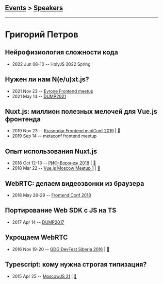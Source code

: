 ## [Events](../README.md) > [Speakers](../speakers.md)
---

# Григорий Петров

## Нейрофизиология сложности кода
- 2022 Jun 08-10 -- HolyJS 2022 Spring    
## Нужен ли нам N(e&#x2F;u)xt.js?
- 2021 Nov 23 -- [Evrone Frontend meetup](https://youtu.be/aOZTJifiRoU)    
- 2021 May 14 -- [DUMP2021](https://youtu.be/eXn-iL1u4Oo)    
## Nuxt.js: миллион полезных мелочей для Vue.js фронтенда
- 2019 Nov 23 -- [Krasnodar Frontend miniConf 2019](https://youtu.be/xxxsycFxvy4)  | [:notebook:](https://yadi.sk/i/FlmM7kq8WFAcqw)  
- 2019 Sep 14 -- metaconf frontend meetup    
## Опыт использования Nuxt.js
- 2018 Oct 12-13 -- [РИФ-Воронеж 2018](https://youtu.be/Y6bDnC1av1E)  | [:notebook:](https://www.dropbox.com/s/uwqz9c933pj9z9e/GrigoriiPetrov.pdf)  
- 2018 Mar 22 -- [Vue.js Moscow Meetup 1](https://youtu.be/h9NQs0SEVoA?t=1h57m3s)  | [:notebook:](https://speakerdeck.com/vuejsmoscow/opyt-ispol-zovaniia-nuxt-dot-js-grighorii-pietrov-tiekhnichieskii-ievanghielist-voximplant-vue-dot-js-moscow-meetup)  
## WebRTC: делаем видеозвонки из браузера
- 2018 May 28-29 -- [Frontend Conf 2018](https://www.youtube.com/watch?v=PcvYEQxwEQ8)    
## Портирование Web SDK c JS на TS
- 2017 Apr 14 -- [DUMP2017](https://www.youtube.com/watch?v=p2SRPi0sqxA)    
## Укрощаем WebRTC
- 2016 Nov 19-20 -- [GDG DevFest Siberia 2016](https://youtu.be/XUK-SBRpXv0)  | [:notebook:](https://drive.google.com/file/d/0BzDlQCw44XA6U3dxQkNsRXBwX1E/view)  
## Typescript: кому нужна строгая типизация?
- 2015 Apr 25 -- [MoscowJS 21](https://www.youtube.com/watch?v=Ui8YfxzjaTY)  | [:notebook:](https://www.slideshare.net/moscowjs/type-script-47567915)  
